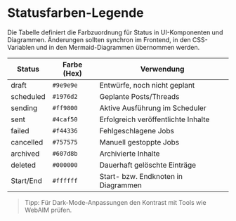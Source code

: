 # Statusfarben-Legende

Die Tabelle definiert die Farbzuordnung für Status in UI-Komponenten und Diagrammen. Änderungen sollten synchron im Frontend, in den CSS-Variablen und in den Mermaid-Diagrammen übernommen werden.

| Status      | Farbe (Hex) | Verwendung |
|-------------|-------------|------------|
| draft       | `#9e9e9e`   | Entwürfe, noch nicht geplant |
| scheduled   | `#1976d2`   | Geplante Posts/Threads |
| sending     | `#ff9800`   | Aktive Ausführung im Scheduler |
| sent        | `#4caf50`   | Erfolgreich veröffentlichte Inhalte |
| failed      | `#f44336`   | Fehlgeschlagene Jobs |
| cancelled   | `#757575`   | Manuell gestoppte Jobs |
| archived    | `#607d8b`   | Archivierte Inhalte |
| deleted     | `#000000`   | Dauerhaft gelöschte Einträge |
| Start/End   | `#ffffff`   | Start- bzw. Endknoten in Diagrammen |

> Tipp: Für Dark-Mode-Anpassungen den Kontrast mit Tools wie WebAIM prüfen.
